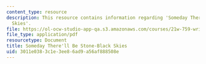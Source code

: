 ```yaml
---
content_type: resource
description: This resource contains information regarding 'Someday There'll Be Stone-Black
  Skies'.
file: https://ol-ocw-studio-app-qa.s3.amazonaws.com/courses/21w-759-writing-science-fiction-spring-2016/3011e0383c1e3ee86ad9a56af888508e_MIT21W_759S16_Someday.pdf
file_type: application/pdf
resourcetype: Document
title: Someday There'll Be Stone-Black Skies
uid: 3011e038-3c1e-3ee8-6ad9-a56af888508e
---
```

